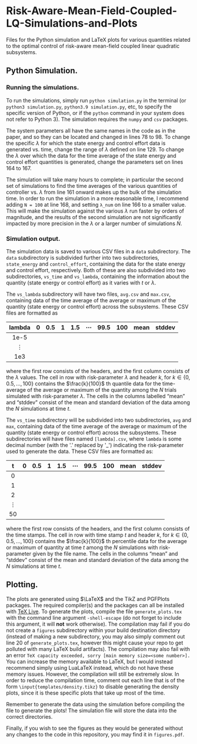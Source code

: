# Risk-Aware-Mean-Field-Coupled-LQ-Simulations-and-Plots
Files for the Python simulation and LaTeX plots for various quantities related to the optimal control of risk-aware mean-field coupled linear quadratic subsystems.

## Python Simulation.

### Running the simulations.

To run the simulations, simply run `python simulation.py` in the terminal (or `python3 simulation.py`, `python3.9 simulation.py`, etc, to specify the specific version of Python, or if the `python` command in your system does not refer to Python 3). The simulation requires the `numpy` and `csv` packages.

The system parameters all have the same names in the code as in the paper, and so they can be located and changed in lines 78 to 98. To change the specific $\lambda$ for which the state energy and control effort data is generated vs. time, change the range of $\lambda$ defined on line 129. To change the $\lambda$ over which the data for the time average of the state energy and control effort quantities is generated, change the parameters set on lines 164 to 167.

The simulation will take many hours to complete; in particular the second set of simulations to find the time averages of the various quantities of controller vs. $\lambda$ from line 161 onward makes up the bulk of the simulation time. In order to run the simulation in a more reasonable time, I recommend adding `N = 100` at line 168, and setting `λ_num` on line 166 to a smaller value. This will make the simulation against the various $\lambda$ run faster by orders of magnitude, and the results of the second simulation are not significantly impacted by more precision in the $\lambda$ or a larger number of simulations $N$.

### Simulation output.

The simulation data is saved to various CSV files in a `data` subdirectory. The `data` subdirectory is subdivided further into two subdirectories, `state_energy` and `control_effort`, containing the data for the state energy and control effort, respectively. Both of these are also subdivided into two subdirectories, `vs_time` and `vs_lambda`, containing the information about the quantity (state energy or control effort) as it varies with $t$ or $\lambda$.

The `vs_lambda` subdirectory will have two files, `avg.csv` and `max.csv`, containing data of the time average of the average or maximum of the quantity (state energy or control effort) across the subsystems. These CSV files are formatted as

| lambda  | 0 | 0.5 | 1 | 1.5 | ⋯   | 99.5 | 100 | mean | stddev |
|:-------:|---|-----|---|-----|-----|------|-----|------|--------|
| 1e-5    |   |     |   |     |     |      |     |      |        |
| ⋮       |   |     |   |     |     |      |     |      |        |
| 1e3     |   |     |   |     |     |      |     |      |        |

where the first row consists of the headers, and the first column consists of the $\lambda$ values. The cell in row with risk-parameter $\lambda$ and header $k$, for $k \in \{0, 0.5, ..., 100\}$ contains the $\frac{k}{100}$ th quantile data for the time-average of the average or maximum of the quantity among the $N$ trials simulated with risk-parameter $\lambda$. The cells in the columns labelled “mean” and “stddev" consist of the mean and standard deviation of the data among the $N$ simulations at time $t$.

The `vs_time` subdirectory will be subdivided into two subdirectories, `avg` and `max`, containing data of the time average of the average or maximum of the quantity (state energy or control effort) across the subsystems. These subdirectories will have files named `[lambda].csv`, where `lambda` is some decimal number (with the '.' replaced by '_') indicating the risk-parameter used to generate the data. These CSV files are formatted as:

| t  | 0 | 0.5 | 1 | 1.5 | ⋯   | 99.5 | 100 | mean | stddev |
|:--:|---|-----|---|-----|-----|------|-----|------|--------|
| 0  |   |     |   |     |     |      |     |      |        |
| 1  |   |     |   |     |     |      |     |      |        |
| 2  |   |     |   |     |     |      |     |      |        |
| ⋮  |   |     |   |     |     |      |     |      |        |
| 50 |   |     |   |     |     |      |     |      |        |

where the first row consists of the headers, and the first column consists of the time stamps. The cell in row with time stamp $t$ and header $k$, for $k \in \{0, 0.5, ..., 100\}$ contains the $\frac{k}{100}$ th percentile data for the average or maximum of quantity at time $t$ among the $N$ simulations with risk-parameter given by the file name. The cells in the columns “mean” and “stddev" consist of the mean and standard deviation of the data among the $N$ simulations at time $t$.

## Plotting.

The plots are generated using $\LaTeX$ and the TikZ and PGFPlots packages. The required compiler(s) and the packages can all be installed with [TeX Live](https://www.tug.org/texlive/). To generate the plots, compile the file `generate_plots.tex` with the command line argument `-shell-escape` (do not forget to include this argument, it will **not** work otherwise). The compilation may fail if you do not create a `figures` subdirectory within your build destination directory (instead of making a new subdirectory, you may also simply comment out line 20 of `generate_plots.tex`, however this might cause your repo to get polluted with many LaTeX build artifacts). The compilation may also fail with an error `TeX capacity exceeded, sorry [main memory size=<some number>].` You can increase the memory available to LaTeX, but I would instead recommend simply using LuaLaTeX instead, which do not have these memory issues. However, the compilation will still be extremely slow. In order to reduce the compilation time, comment out each line that is of the form `\input{templates/density.tikz}` to disable generating the density plots, since it is these specific plots that take up most of the time.

Remember to generate the data using the simulation before compiling the file to generate the plots! The simulation file will store the data into the correct directories.

Finally, if you wish to see the figures as they would be generated without any changes to the code in this repository, you may find it in `figures.pdf`.